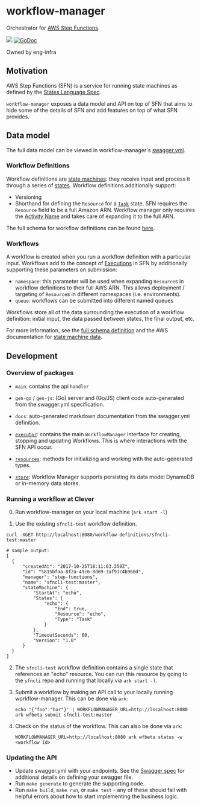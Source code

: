 # workflow-manager

Orchestrator for [AWS Step Functions](https://aws.amazon.com/step-functions/).

![](https://circleci.com/gh/Clever/workflow-manager/tree/master.svg?style=shield) [![GoDoc](https://godoc.org/github.com/Clever/workflow-manager?status.png)](http://godoc.org/github.com/Clever/workflow-manager)

Owned by eng-infra

## Motivation

AWS Step Functions (SFN) is a service for running state machines as defined by the [States Language Spec](https://states-language.net/spec.html).

`workflow-manager` exposes a data model and API on top of SFN that aims to hide some of the details of SFN and add features on top of what SFN provides.

## Data model

The full data model can be viewed in workflow-manager's [swagger.yml](swagger.yml).

### Workflow Definitions

Workflow definitions are [state machines](http://docs.aws.amazon.com/step-functions/latest/dg/amazon-states-language-state-machine-structure.html): they receive input and process it through a series of [states](http://docs.aws.amazon.com/step-functions/latest/dg/amazon-states-language-states.html).
Workflow definitions additionally support:
- Versioning
- Shorthand for defining the `Resource` for a [`Task`](http://docs.aws.amazon.com/step-functions/latest/dg/amazon-states-language-task-state.html) state.
  SFN requires the `Resource` field to be a full Amazon ARN.
  Workflow manager only requires the [Activity Name](http://docs.aws.amazon.com/step-functions/latest/dg/concepts-activities.html) and takes care of expanding it to the full ARN.

The full schema for workflow definitions can be found [here](docs/definitions.md#workflowdefinition).

### Workflows

A workflow is created when you run a workflow definition with a particular input.
Workflows add to the concept of [Executions](http://docs.aws.amazon.com/step-functions/latest/dg/concepts-state-machine-executions.html) in SFN by additionally supporting these parameters on submission:
- `namespace`: this parameter will be used when expanding `Resource`s in workflow definitions to their full AWS ARN.
  This allows deployment / targeting of `Resource`s in different namespaces (i.e. environments).
- `queue`: workflows can be submitted into different named queues

Workflows store all of the data surrounding the execution of a workflow definition: initial input, the data passed between states, the final output, etc.

For more information, see the [full schema definition](docs/definitions.md#workflow) and the AWS documentation for [state machine data](http://docs.aws.amazon.com/step-functions/latest/dg/concepts-state-machine-data.html).

## Development

### Overview of packages

* `main`: contains the api `handler`

* `gen-go` / `gen-js`: (Go) server and (Go/JS) client code auto-generated from the swagger.yml specification.

* `docs`: auto-generated markdown documentation from the swagger.yml definition.

* [`executor`](https://godoc.org/github.com/Clever/workflow-manager/executor): contains the main `WorkflowManager` interface for creating, stopping and updating Workflows.
  This is where interactions with the SFN API occur.

* [`resources`](https://godoc.org/github.com/Clever/workflow-manager/resources): methods for initializing and working with the auto-generated types.

* [`store`](https://godoc.org/github.com/Clever/workflow-manager/store): Workflow Manager supports persisting its data model DynamoDB or in-memory data stores.

### Running a workflow at Clever

0. Run workflow-manager on your local machine (`ark start -l`)

1. Use the existing `sfncli-test` workflow definition.
  ```
  curl -XGET http://localhost:8080/workflow-definitions/sfncli-test:master
  ```

  ```
  # sample output:
[
	{
		"createdAt": "2017-10-25T18:11:03.350Z",
		"id": "5815bfaa-8f2a-49c6-8d69-3af91c4b960d",
		"manager": "step-functions",
		"name": "sfncli-test:master",
		"stateMachine": {
			"StartAt": "echo",
			"States": {
				"echo": {
					"End": true,
					"Resource": "echo",
					"Type": "Task"
				}
			},
			"TimeoutSeconds": 60,
			"Version": "1.0"
		}
	}
]
  ```

2. The `sfncli-test` workflow definition contains a single state that references an "echo" resource.
   You can run this resource by going to the `sfncli` repo and running that locally via `ark start -l`.


3. Submit a workflow by making an API call to your locally running workflow-manager.
   This can be done via `ark`:

   ```
   echo '{"foo":"bar"}' | WORKFLOWMANAGER_URL=http://localhost:8080 ark wfbeta submit sfncli-test:master
   ```

4. Check on the status of the workflow. This can also be done via `ark`:

   ```
   WORKFLOWMANAGER_URL=http://localhost:8080 ark wfbeta status -w <workflow id>
   ```

### Updating the API

- Update swagger.yml with your endpoints. See the [Swagger spec](http://swagger.io/specification/) for additional details on defining your swagger file.
- Run `make generate` to generate the supporting code.
- Run `make build`, `make run`, or `make test` - any of these should fail with helpful errors about how to start implementing the business logic.
